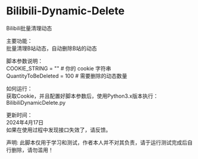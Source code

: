 # Bilibili-Dynamic-Delete
Bilibili批量清理动态  

主要功能：  
批量清理B站动态，自动删除B站的动态

脚本参数说明：  
COOKIE_STRING = ""  # 你的 cookie 字符串  
QuantityToBeDeleted = 100  # 需要删除的动态数量  

如何运行：  
获取Cookie，并且配置好脚本参数后，使用Python3.x版本执行：BilibiliDynamicDelete.py  

更新时间：  
2024年4月17日  
如果在使用过程中发现接口失效了，请反馈。  

声明: 此脚本仅用于学习和测试，作者本人并不对其负责，请于运行测试完成后自行删除，请勿滥用！  
